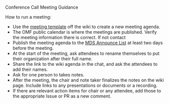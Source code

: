 Conference Call Meeting Guidance 

How to run a meeting:

* Use the [meeting template](https://github.com/openmobilityfoundation/governance/wiki/Web-Conference,-YYYY.MM.DD-(Convening-Group-Name)) off the wiki to create a new meeting agenda.
* The OMF public calendar is where the meetings are published. Verify the meeting information there is correct. If not contact 
* Publish the meeting agenda to the [MDS Announce List](https://groups.google.com/a/groups.openmobilityfoundation.org/forum/#!forum/mds-announce) at least two days before the meeting.
* At the start of the meeting, ask attendees to rename themselves to put their organization after their full name.
* Share the link to the wiki agenda in the chat, and ask the attendees to add their names.
* Ask for one person to takes notes. 
* After the meeting, the chair and note taker finalizes the notes on the wiki page. Include links to any presentations or documents or a recording.
* If there are relevant action items for chair or any attendee, add those to the appropriate Issue or PR as a new comment.
